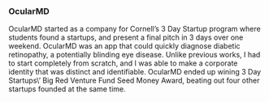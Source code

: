 ### OcularMD

OcularMD started as a company for Cornell’s 3 Day Startup program where students found a startups, and present a final pitch in 3 days over one weekend. OcularMD was an app that could quickly diagnose diabetic retinopathy, a potentially blinding eye disease. Unlike previous works, I had to start completely from scratch, and I was able to make a corporate identity that was distinct and identifiable. OcularMD ended up wining 3 Day Startups\’ Big Red Venture Fund Seed Money Award, beating out four other startups founded at the same time.

